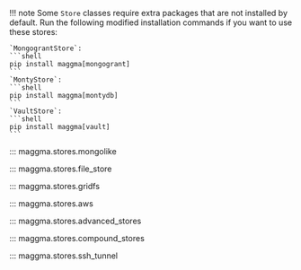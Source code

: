 !!! note
    Some `Store` classes require extra packages that are not installed by default. Run the following modified installation commands if you want to use these stores:
    
    `MongograntStore`:
    ```shell
    pip install maggma[mongogrant]
    ```
    `MontyStore`:
    ```shell
    pip install maggma[montydb]
    ```
    `VaultStore`:
    ```shell
    pip install maggma[vault]
    ```

::: maggma.stores.mongolike

::: maggma.stores.file_store

::: maggma.stores.gridfs

::: maggma.stores.aws

::: maggma.stores.advanced_stores

::: maggma.stores.compound_stores

::: maggma.stores.ssh_tunnel
